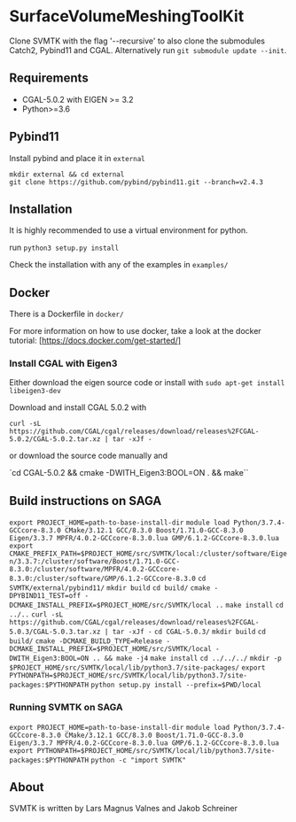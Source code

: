 # SurfaceVolumeMeshingToolKit

Clone SVMTK with the flag '--recursive' to also clone the submodules Catch2, Pybind11 and CGAL.
Alternatively run `git submodule update --init`.

## Requirements

 - CGAL-5.0.2 with EIGEN >= 3.2
 - Python>=3.6

## Pybind11

Install pybind and place it in `external`

```
mkdir external && cd external
git clone https://github.com/pybind/pybind11.git --branch=v2.4.3
```

## Installation

It is highly recommended to use a virtual environment for python.

run `python3 setup.py install`

Check the installation with any of the examples in `examples/`

## Docker

There is a Dockerfile in `docker/`

For more information on how to use docker, take a look at the docker tutorial:
[https://docs.docker.com/get-started/]

### Install CGAL with Eigen3

Either download the eigen source code or install with `sudo apt-get install libeigen3-dev`

Download and install CGAL 5.0.2 with

`curl -sL https://github.com/CGAL/cgal/releases/download/releases%2FCGAL-5.0.2/CGAL-5.0.2.tar.xz | tar -xJf -`

or download the source code manually and

`cd CGAL-5.0.2 && cmake -DWITH_Eigen3:BOOL=ON . && make``

## Build instructions on SAGA

`export PROJECT_HOME=path-to-base-install-dir`
`module load Python/3.7.4-GCCcore-8.3.0 CMake/3.12.1 GCC/8.3.0 Boost/1.71.0-GCC-8.3.0 Eigen/3.3.7 MPFR/4.0.2-GCCcore-8.3.0.lua GMP/6.1.2-GCCcore-8.3.0.lua`
`export CMAKE_PREFIX_PATH=$PROJECT_HOME/src/SVMTK/local:/cluster/software/Eigen/3.3.7:/cluster/software/Boost/1.71.0-GCC-8.3.0:/cluster/software/MPFR/4.0.2-GCCcore-8.3.0:/cluster/software/GMP/6.1.2-GCCcore-8.3.0`
`cd SVMTK/external/pybind11/`
`mkdir build`
`cd build/`
`cmake -DPYBIND11_TEST=off -DCMAKE_INSTALL_PREFIX=$PROJECT_HOME/src/SVMTK/local ..`
`make install`
`cd ../..`
`curl -sL https://github.com/CGAL/cgal/releases/download/releases%2FCGAL-5.0.3/CGAL-5.0.3.tar.xz | tar -xJf -`
`cd CGAL-5.0.3/`
`mkdir build`
`cd build/`
`cmake -DCMAKE_BUILD_TYPE=Release -DCMAKE_INSTALL_PREFIX=$PROJECT_HOME/src/SVMTK/local -DWITH_Eigen3:BOOL=ON .. && make -j4`
`make install`
`cd ../../../`
`mkdir -p $PROJECT_HOME/src/SVMTK/local/lib/python3.7/site-packages/`
`export PYTHONPATH=$PROJECT_HOME/src/SVMTK/local/lib/python3.7/site-packages:$PYTHONPATH`
`python setup.py install --prefix=$PWD/local`

### Running SVMTK on SAGA

`export PROJECT_HOME=path-to-base-install-dir`
`module load Python/3.7.4-GCCcore-8.3.0 CMake/3.12.1 GCC/8.3.0 Boost/1.71.0-GCC-8.3.0 Eigen/3.3.7 MPFR/4.0.2-GCCcore-8.3.0.lua GMP/6.1.2-GCCcore-8.3.0.lua`
`export PYTHONPATH=$PROJECT_HOME/src/SVMTK/local/lib/python3.7/site-packages:$PYTHONPATH`
`python -c "import SVMTK"`

## About

SVMTK is written by Lars Magnus Valnes and Jakob Schreiner
